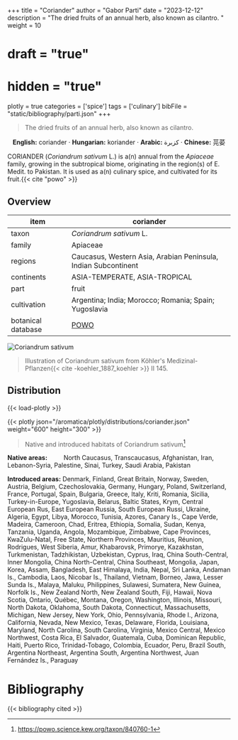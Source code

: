 +++
title = "Coriander"
author = "Gabor Parti"
date = "2023-12-12"
description = "The dried fruits of an annual herb, also known as cilantro. "
weight = 10
# draft = "true"
# hidden = "true"
plotly = true
categories = ['spice']
tags = ['culinary']
bibFile = "static/bibliography/parti.json"
+++

>The dried fruits of an annual herb, also known as cilantro.  [<i class="fab fa-wikipedia-w"></i>](https://en.wikipedia.org/wiki/Coriander)

<center>

**English:** coriander · **Hungarian:** koriander · **Arabic:** <span class="arabic-text" dir="rtl">كزبرة</span> · **Chinese:** <span class="traditional-chinese-text">芫荽</span>

</center>

CORIANDER (*Coriandrum sativum* L.) is a(n) annual from the *Apiaceae* family, growing in the subtropical biome, originating in the region(s) of E. Medit. to Pakistan. It is used as a(n) culinary spice, and cultivated for its fruit.{{< cite "powo" >}}

## Overview

|       item       |                           coriander                          |
|------------------|--------------------------------------------------------------|
|       taxon      |                    *Coriandrum sativum* L.                   |
|      family      |                           Apiaceae                           |
|      regions     |Caucasus, Western Asia, Arabian Peninsula, Indian Subcontinent|
|    continents    |                 ASIA-TEMPERATE, ASIA-TROPICAL                |
|       part       |                             fruit                            |
|    cultivation   |     Argentina; India; Morocco; Romania; Spain; Yugoslavia    |
|botanical database|      [POWO](https://powo.science.kew.org/taxon/840760-1)     |

![Coriandrum sativum](/images/illustrations/coriander.png?width=40rem "Illustration of Coriandrum sativum from Köhler's Medizinal-Pflanzen")

>Illustration of Coriandrum sativum from Köhler's Medizinal-Pflanzen{{< cite -koehler_1887_koehler >}} II 145.

## Distribution

{{< load-plotly >}}

{{< plotly json="/aromatica/plotly/distributions/coriander.json" weight="600" height="300" >}}

>Native and introduced habitats of Coriandrum sativum[^powo]

[^powo]: https://powo.science.kew.org/taxon/840760-1

<p style="text-align:left;">

**Native areas:** &ensp; &ensp; &ensp; North Caucasus, Transcaucasus, Afghanistan, Iran, Lebanon-Syria, Palestine, Sinai, Turkey, Saudi Arabia, Pakistan

**Introduced areas:** Denmark, Finland, Great Britain, Norway, Sweden, Austria, Belgium, Czechoslovakia, Germany, Hungary, Poland, Switzerland, France, Portugal, Spain, Bulgaria, Greece, Italy, Kriti, Romania, Sicilia, Turkey-in-Europe, Yugoslavia, Belarus, Baltic States, Krym, Central European Rus, East European Russia, South European Russi, Ukraine, Algeria, Egypt, Libya, Morocco, Tunisia, Azores, Canary Is., Cape Verde, Madeira, Cameroon, Chad, Eritrea, Ethiopia, Somalia, Sudan, Kenya, Tanzania, Uganda, Angola, Mozambique, Zimbabwe, Cape Provinces, KwaZulu-Natal, Free State, Northern Provinces, Mauritius, Réunion, Rodrigues, West Siberia, Amur, Khabarovsk, Primorye, Kazakhstan, Turkmenistan, Tadzhikistan, Uzbekistan, Cyprus, Iraq, China South-Central, Inner Mongolia, China North-Central, China Southeast, Mongolia, Japan, Korea, Assam, Bangladesh, East Himalaya, India, Nepal, Sri Lanka, Andaman Is., Cambodia, Laos, Nicobar Is., Thailand, Vietnam, Borneo, Jawa, Lesser Sunda Is., Malaya, Maluku, Philippines, Sulawesi, Sumatera, New Guinea, Norfolk Is., New Zealand North, New Zealand South, Fiji, Hawaii, Nova Scotia, Ontario, Québec, Montana, Oregon, Washington, Illinois, Missouri, North Dakota, Oklahoma, South Dakota, Connecticut, Massachusetts, Michigan, New Jersey, New York, Ohio, Pennsylvania, Rhode I., Arizona, California, Nevada, New Mexico, Texas, Delaware, Florida, Louisiana, Maryland, North Carolina, South Carolina, Virginia, Mexico Central, Mexico Northwest, Costa Rica, El Salvador, Guatemala, Cuba, Dominican Republic, Haiti, Puerto Rico, Trinidad-Tobago, Colombia, Ecuador, Peru, Brazil South, Argentina Northeast, Argentina South, Argentina Northwest, Juan Fernández Is., Paraguay

</p>



# Bibliography

{{< bibliography cited >}}

